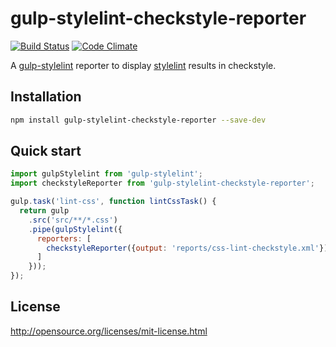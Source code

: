 # gulp-stylelint-checkstyle-reporter

[![Build Status](https://travis-ci.org/olegskl/gulp-stylelint-checkstyle-reporter.svg?branch=master)](https://travis-ci.org/olegskl/gulp-stylelint-checkstyle-reporter)
[![Code Climate](https://codeclimate.com/github/olegskl/gulp-stylelint-checkstyle-reporter/badges/gpa.svg)](https://codeclimate.com/github/olegskl/gulp-stylelint-checkstyle-reporter)

A [gulp-stylelint](https://github.com/olegskl/gulp-stylelint) reporter to display [stylelint](https://github.com/stylelint/stylelint) results in checkstyle.

## Installation

```bash
npm install gulp-stylelint-checkstyle-reporter --save-dev
```

## Quick start

```js
import gulpStylelint from 'gulp-stylelint';
import checkstyleReporter from 'gulp-stylelint-checkstyle-reporter';

gulp.task('lint-css', function lintCssTask() {
  return gulp
    .src('src/**/*.css')
    .pipe(gulpStylelint({
      reporters: [
        checkstyleReporter({output: 'reports/css-lint-checkstyle.xml'})
      ]
    }));
});
```

## License

http://opensource.org/licenses/mit-license.html
